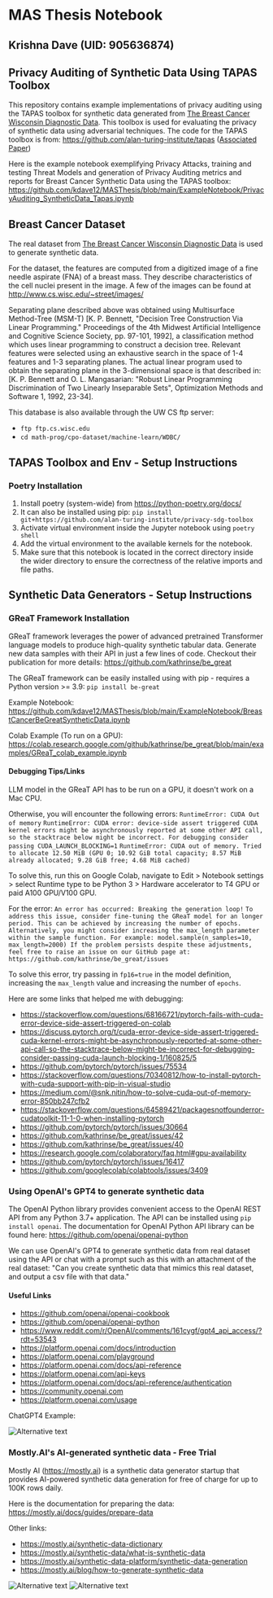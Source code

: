 # MAS Thesis Notebook
## Krishna Dave (UID: 905636874)
## Privacy Auditing of Synthetic Data Using TAPAS Toolbox

This  repository contains example implementations of privacy auditing using the TAPAS toolbox for synthetic data generated from [The Breast Cancer Wisconsin Diagnostic Data](https://archive.ics.uci.edu/dataset/17/breast+cancer+wisconsin+diagnostic). This toolbox is used for evaluating the privacy of synthetic data using adversarial techniques. The code for the TAPAS toolbox is from: https://github.com/alan-turing-institute/tapas ([Associated Paper](https://arxiv.org/abs/2211.06550))

Here is the example notebook exemplifying Privacy Attacks, training and testing Threat Models and generation of Privacy Auditing metrics and reports for Breast Cancer Synthetic Data using the TAPAS toolbox: https://github.com/kdave12/MASThesis/blob/main/ExampleNotebook/PrivacyAuditing_SyntheticData_Tapas.ipynb

## Breast Cancer Dataset

The real dataset from [The Breast Cancer Wisconsin Diagnostic Data](https://archive.ics.uci.edu/dataset/17/breast+cancer+wisconsin+diagnostic) is used to generate synthetic data.

For the dataset, the features are computed from a digitized image of a fine needle aspirate (FNA) of a breast mass. They describe characteristics of the cell nuclei present in the image. A few of the images can be found at http://www.cs.wisc.edu/~street/images/

Separating plane described above was obtained using Multisurface Method-Tree (MSM-T) [K. P. Bennett, "Decision Tree Construction Via Linear Programming." Proceedings of the 4th Midwest Artificial Intelligence and Cognitive Science Society, pp. 97-101, 1992], a classification method which uses linear programming to construct a decision tree.  Relevant features were selected using an exhaustive search in the space of 1-4 features and 1-3 separating planes. The actual linear program used to obtain the separating plane in the 3-dimensional space is that described in: [K. P. Bennett and O. L. Mangasarian: "Robust Linear Programming Discrimination of Two Linearly Inseparable Sets", Optimization Methods and Software 1, 1992, 23-34].

This database is also available through the UW CS ftp server:
- `ftp ftp.cs.wisc.edu`
- `cd math-prog/cpo-dataset/machine-learn/WDBC/`

## TAPAS Toolbox and Env - Setup Instructions

### Poetry Installation
1. Install poetry (system-wide) from https://python-poetry.org/docs/ 
2. It can also be installed using pip: `pip install git+https://github.com/alan-turing-institute/privacy-sdg-toolbox`
3. Activate virtual environment inside the Jupyter notebook using `poetry shell`
4. Add the virtual environment to the available kernels for the notebook.
5. Make sure that this notebook is located in the correct directory inside the wider directory to ensure the correctness of the relative imports and file paths.

## Synthetic Data Generators - Setup Instructions

### GReaT Framework Installation
GReaT framework leverages the power of advanced pretrained Transformer language models to produce high-quality synthetic tabular data. Generate new data samples with their API in just a few lines of code. Checkout their publication for more details: https://github.com/kathrinse/be_great

The GReaT framework can be easily installed using with pip - requires a Python version >= 3.9:
`pip install be-great`

Example Notebook: https://github.com/kdave12/MASThesis/blob/main/ExampleNotebook/BreastCancerBeGreatSyntheticData.ipynb

Colab Example (To run on a GPU): https://colab.research.google.com/github/kathrinse/be_great/blob/main/examples/GReaT_colab_example.ipynb

#### Debugging Tips/Links
LLM model in the GReaT API has to be run on a GPU, it doesn't work on a Mac CPU. 

Otherwise, you will encounter the following errors: 
`RuntimeError: CUDA Out of memory` 
`RuntimeError: CUDA error: device-side assert triggered
CUDA kernel errors might be asynchronously reported at some other API call, so the stacktrace below might be incorrect.
For debugging consider passing CUDA_LAUNCH_BLOCKING=1`
`RuntimeError: CUDA out of memory. Tried to allocate 12.50 MiB (GPU 0; 10.92 GiB total capacity; 8.57 MiB already allocated; 9.28 GiB free; 4.68 MiB cached) `

To solve this, run this on Google Colab, navigate to Edit > Notebook settings > select Runtime type to be Python 3 > Hardware accelerator to T4 GPU or paid A100 GPU/V100 GPU.

For the error: 
`An error has occurred: Breaking the generation loop!`
`To address this issue, consider fine-tuning the GReaT model for an longer period. This can be achieved by increasing the number of epochs.
Alternatively, you might consider increasing the max_length parameter within the sample function. For example: model.sample(n_samples=10, max_length=2000)
If the problem persists despite these adjustments, feel free to raise an issue on our GitHub page at: https://github.com/kathrinse/be_great/issues`

To solve this error, try passing in `fp16=true` in the model definition, increasing the `max_length` value and increasing the number of `epochs`.

Here are some links that helped me with debugging: 
- https://stackoverflow.com/questions/68166721/pytorch-fails-with-cuda-error-device-side-assert-triggered-on-colab
- https://discuss.pytorch.org/t/cuda-error-device-side-assert-triggered-cuda-kernel-errors-might-be-asynchronously-reported-at-some-other-api-call-so-the-stacktrace-below-might-be-incorrect-for-debugging-consider-passing-cuda-launch-blocking-1/160825/5
- https://github.com/pytorch/pytorch/issues/75534
- https://stackoverflow.com/questions/70340812/how-to-install-pytorch-with-cuda-support-with-pip-in-visual-studio
- https://medium.com/@snk.nitin/how-to-solve-cuda-out-of-memory-error-850bb247cfb2
- https://stackoverflow.com/questions/64589421/packagesnotfounderror-cudatoolkit-11-1-0-when-installing-pytorch
- https://github.com/pytorch/pytorch/issues/30664
- https://github.com/kathrinse/be_great/issues/42
- https://github.com/kathrinse/be_great/issues/40
- https://research.google.com/colaboratory/faq.html#gpu-availability
- https://github.com/pytorch/pytorch/issues/16417
- https://github.com/googlecolab/colabtools/issues/3409

### Using OpenAI's GPT4 to generate synthetic data

The OpenAI Python library provides convenient access to the OpenAI REST API from any Python 3.7+ application. The API can be installed using `pip install openai`.
The documentation for OpenAI Python API library can be found here: https://github.com/openai/openai-python

We can use OpenAI's GPT4 to generate synthetic data from real dataset using the API or chat with a prompt such as this with an attachment of the real dataset:
"Can you create synthetic data that mimics this real dataset, and output a csv file with that data."

#### Useful Links
- https://github.com/openai/openai-cookbook
- https://github.com/openai/openai-python
- https://www.reddit.com/r/OpenAI/comments/161cygf/gpt4_api_access/?rdt=53543
- https://platform.openai.com/docs/introduction
- https://platform.openai.com/playground
- https://platform.openai.com/docs/api-reference
- https://platform.openai.com/api-keys
- https://platform.openai.com/docs/api-reference/authentication
- https://community.openai.com
- https://platform.openai.com/usage

ChatGPT4 Example:

<img src="/gpt4.png" alt="Alternative text" />

### Mostly.AI's AI-generated synthetic data - Free Trial

Mostly AI (https://mostly.ai) is a synthetic data generator startup that provides AI-powered synthetic data generation for free of charge for up to 100K rows daily.

Here is the documentation for preparing the data: https://mostly.ai/docs/guides/prepare-data

Other links:
- https://mostly.ai/synthetic-data-dictionary
- https://mostly.ai/synthetic-data/what-is-synthetic-data
- https://mostly.ai/synthetic-data-platform/synthetic-data-generation
- https://mostly.ai/blog/how-to-generate-synthetic-data

<img src="/mostlyai2.png" alt="Alternative text" />
<img src="/mostlyai.png" alt="Alternative text" />
